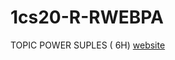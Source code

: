 # 1cs20-R-RWEBPA
TOPIC POWER SUPLES ( 6H)
[website](https://kirbysophia.github.io/1cs20-R-RWEBPAGES/WEBPAGE.html)
